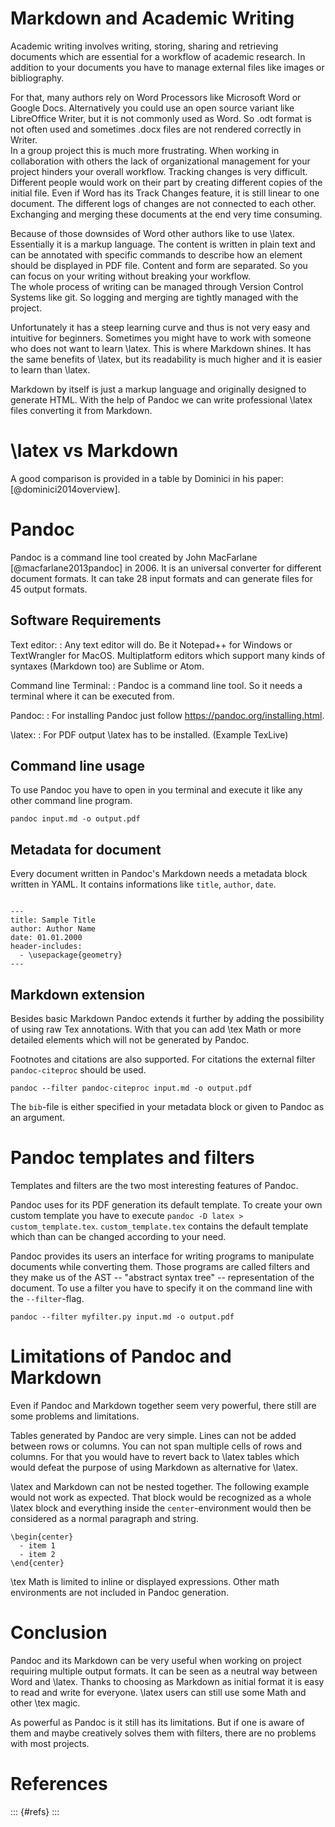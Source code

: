 



# Markdown and Academic Writing

Academic writing involves writing, storing, sharing and retrieving documents which are essential for a workflow of academic research. In addition to your documents you have to manage external files like images or bibliography.

For that, many authors rely on Word Processors like Microsoft Word or Google Docs. Alternatively you could use an open source variant like LibreOffice Writer, but it is not commonly used as Word. So .odt format is not often used and sometimes .docx files are not rendered correctly in Writer. \
In a group project this is much more frustrating. When working in collaboration with others the lack of organizational management for your project hinders your overall workflow. Tracking changes is very difficult. Different people would work on their part by creating different copies of the initial file. Even if Word has its Track Changes feature, it is still linear to one document. The different logs of changes are not connected to each other. Exchanging and merging these documents at the end very time consuming.

Because of those downsides of Word other authors like to use \latex. Essentially it is a markup language.
The content is written in plain text and can be annotated with specific commands to describe how an element should be displayed in PDF file. Content and form are separated. So you can focus on your writing without breaking your workflow. \
The whole process of writing can be managed through Version Control Systems like git. So logging and merging are tightly managed with the project.

Unfortunately it has a steep learning curve and thus is not very easy and intuitive for beginners.
Sometimes you might have to work with someone who does not want to learn \latex.
This is where Markdown shines. It has the same benefits of \latex, but its readability is much higher and it is easier to learn than \latex.

Markdown by itself is just a markup language and originally designed to generate HTML. With the help of Pandoc we can write professional \latex files converting it from Markdown.

# \latex vs Markdown

A good comparison is provided in a table by Dominici in his paper: [@dominici2014overview].

# Pandoc

Pandoc is a command line tool created by John MacFarlane [@macfarlane2013pandoc] in 2006.
It is an universal converter for different document formats.
It can take 28 input formats and can generate files for 45 output formats.

## Software Requirements

Text editor:
:   Any text editor will do. Be it Notepad++ for Windows or TextWrangler for MacOS. 
    Multiplatform editors which support many kinds of syntaxes (Markdown too) are Sublime or Atom.

Command line Terminal:
:   Pandoc is a command line tool. So it needs a terminal where it can be executed from.

Pandoc:
:   For installing Pandoc just follow <https://pandoc.org/installing.html>.

\latex:
:   For PDF output \latex has to be installed. (Example TexLive)

## Command line usage

To use Pandoc you have to open in you terminal and execute it like any other command line program.

``` {.sh}
pandoc input.md -o output.pdf
```


## Metadata for document

Every document written in Pandoc's Markdown needs a metadata block written in YAML.
It contains informations like `title`, `author`, `date`.

``` {.yaml}

---
title: Sample Title
author: Author Name
date: 01.01.2000
header-includes:
  - \usepackage{geometry}
---
```


## Markdown extension

Besides basic Markdown Pandoc extends it further by adding the possibility of using raw Tex annotations.
With that you can add \tex Math or more detailed elements which will not be generated by Pandoc.

Footnotes and citations are also supported. For citations the external filter `pandoc-citeproc` should be used.

```
pandoc --filter pandoc-citeproc input.md -o output.pdf
```

The `bib`-file is either specified in your metadata block or given to Pandoc as an argument.

# Pandoc templates and filters

Templates and filters are the two most interesting features of Pandoc.

Pandoc uses for its PDF generation its default template. To create your own custom template you have to execute `pandoc -D latex > custom_template.tex`. `custom_template.tex` contains the default template which than can be changed according to your need.

Pandoc provides its users an interface for writing programs to manipulate documents while converting them. Those programs are called filters and they make us of the AST -- "abstract syntax tree" -- representation of the document.
To use a filter you have to specify it on the command line with the `--filter`-flag.

```
pandoc --filter myfilter.py input.md -o output.pdf
```

# Limitations of Pandoc and Markdown

Even if Pandoc and Markdown together seem very powerful, there still are some problems and limitations.

Tables generated by Pandoc are very simple. Lines can not be added between rows or columns. You can
not span multiple cells of rows and columns. For that you would have to revert back to \latex tables which would defeat the purpose of using Markdown as alternative for \latex.

\latex and Markdown can not be nested together. The following example would not work as expected. That block would be recognized as a whole \latex block and everything inside the `center`-environment would then be considered as a normal paragraph and string.

``` {.tex}
\begin{center}
  - item 1
  - item 2
\end{center}
```

\tex Math is limited to inline or displayed expressions. Other math environments are not included in Pandoc generation.

# Conclusion

Pandoc and its Markdown can be very useful when working on project requiring multiple output formats. 
It can be seen as a neutral way between Word and \latex. 
Thanks to choosing as Markdown as initial format it is easy to read and write for everyone.
\latex users can still use some Math and other \tex magic.

As powerful as Pandoc is it still has its limitations. But if one is aware of them and maybe creatively solves them with filters, there are no problems with most projects.


# References


::: {#refs}
:::
